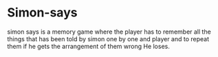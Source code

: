 # Simon-says
simon says is a memory game where the player has to remember all the things that has been told by simon one by one and player and to repeat them if he gets the arrangement of them wrong He loses.
